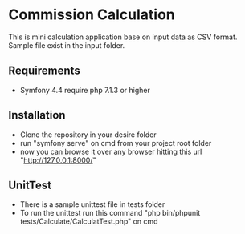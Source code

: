 # Commission Calculation
This is mini calculation application base on input data as CSV format. Sample file exist in the input folder.

## Requirements
- Symfony 4.4 require php 7.1.3 or higher

## Installation
- Clone the repository in your desire folder
- run "symfony serve" on cmd from your project root folder
- now you can browse it over any browser hitting this url "http://127.0.0.1:8000/"

## UnitTest
- There is a sample unittest file in tests folder
- To run the unittest run this command "php bin/phpunit tests/Calculate/CalculatTest.php" on cmd
